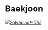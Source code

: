 # Baekjoon

[![Solved.ac프로필](http://mazassumnida.wtf/api/generate_badge?boj={hosboy93})](https://solved.ac/{hosboy93})
